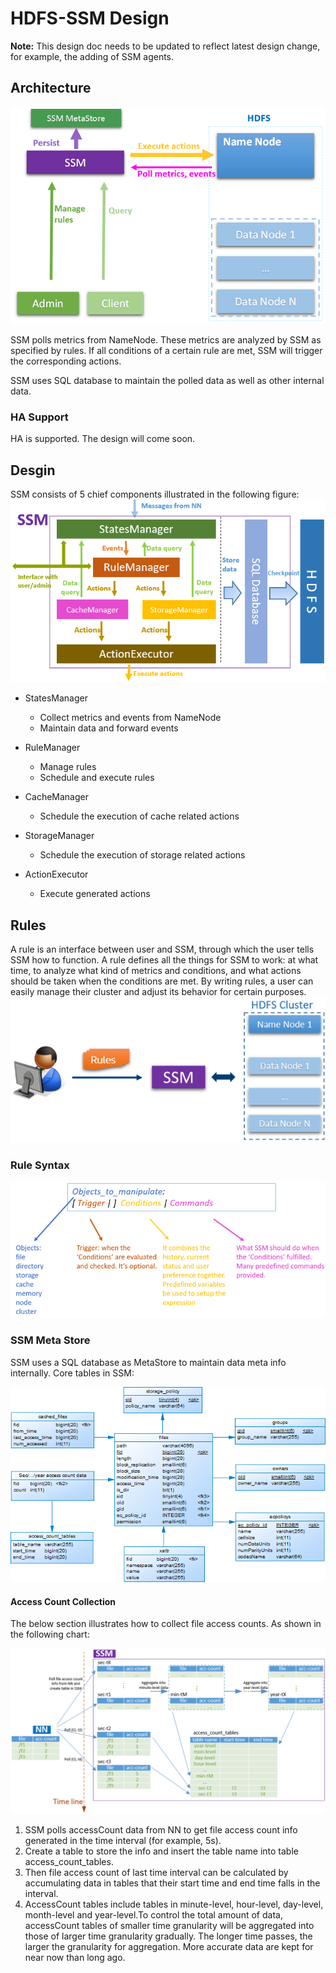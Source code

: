 # HDFS-SSM Design

**Note:** This design doc needs to be updated to reflect latest design change, for example, the adding of SSM agents.

Architecture
------------
![](https://github.com/Intel-bigdata/SSM/blob/trunk/docs/image/architecture.png)

SSM polls metrics from NameNode. These metrics are analyzed by SSM as specified by rules. If all conditions of a certain rule are met, SSM will trigger the corresponding actions.

SSM uses SQL database to maintain the polled data as well as other internal data.

### HA Support
HA is supported. The design will come soon.

Desgin
------------
SSM consists of 5 chief components illustrated in the following figure:
![](https://github.com/Intel-bigdata/SSM/blob/trunk/docs/image/design.png)

* StatesManager
	* Collect metrics and events from NameNode
	* Maintain data and forward events 
	
* RuleManager
	* Manage rules
	* Schedule and execute rules
	
* CacheManager
	* Schedule the execution of cache related actions
	
* StorageManager
	* Schedule the execution of storage related actions
	
* ActionExecutor
	* Execute generated actions

## Rules
A rule is an interface between user and SSM, through which the user tells SSM how to function. A rule defines all the things for SSM to work: at what time, to analyze what kind of metrics and conditions, and what actions should be taken when the conditions are met. By writing rules, a user can easily manage their cluster and adjust its behavior for certain purposes.
![](https://github.com/Intel-bigdata/SSM/blob/trunk/docs/image/usage.png)

### Rule Syntax

![](https://github.com/Intel-bigdata/SSM/blob/trunk/docs/image/rule-syntax.png)

### SSM Meta Store
SSM uses a SQL database as MetaStore to maintain data meta info internally. Core tables in SSM:

![](https://github.com/Intel-bigdata/SSM/blob/trunk/docs/image/core-tables.png)

#### Access Count Collection
The below section illustrates how to collect file access counts. As shown in the following chart:

![](https://github.com/Intel-bigdata/SSM/blob/trunk/docs/image/access-count-tables.png)

1. SSM polls accessCount data from NN to get file access count info generated in the time interval (for example, 5s).
2. Create a table to store the info and insert the table name into table access_count_tables.
3. Then file access count of last time interval can be calculated by accumulating data in tables that their start time and end time falls in the interval.
4. AccessCount tables include tables in minute-level, hour-level, day-level, month-level and year-level.To control the total amount of data, accessCount tables of smaller time granularity will be aggregated into those of larger time granularity gradually. The longer time passes, the larger the granularity for aggregation. More accurate data are kept for near now than long ago.
